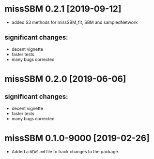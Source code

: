 # missSBM 0.2.1 [2019-09-12]
 
  - added S3 methods for missSBM_fit, SBM and sampledNetwork  

## significant changes:
  - decent vignette
  - faster tests
  - many bugs corrected

# missSBM 0.2.0 [2019-06-06]

## significant changes:
  - decent vignette
  - faster tests
  - many bugs corrected

# missSBM 0.1.0-9000 [2019-02-26]

* Added a `NEWS.md` file to track changes to the package.

